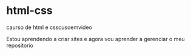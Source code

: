 # html-css
 caurso de html e csscusoemvideo

 Estou aprendendo a criar sites e agora vou aprender a gerenciar o meu repositorio 
